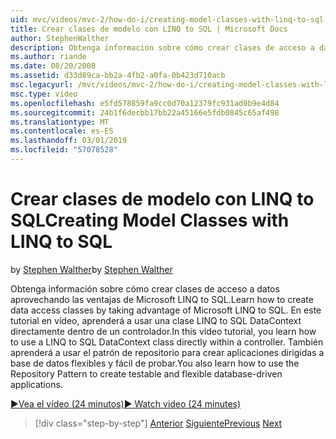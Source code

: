 ```yaml
---
uid: mvc/videos/mvc-2/how-do-i/creating-model-classes-with-linq-to-sql
title: Crear clases de modelo con LINQ to SQL | Microsoft Docs
author: StephenWalther
description: Obtenga información sobre cómo crear clases de acceso a datos aprovechando las ventajas de Microsoft LINQ to SQL. En este tutorial en vídeo, aprenderá a usar LINQ to SQL DataContext...
ms.author: riande
ms.date: 08/20/2008
ms.assetid: d33d89ca-bb2a-4fb2-a0fa-0b423d710acb
msc.legacyurl: /mvc/videos/mvc-2/how-do-i/creating-model-classes-with-linq-to-sql
msc.type: video
ms.openlocfilehash: e5fd578859fa9cc0d70a12379fc931ad0b9e4d84
ms.sourcegitcommit: 24b1f6decbb17bb22a45166e5fdb0845c65af498
ms.translationtype: MT
ms.contentlocale: es-ES
ms.lasthandoff: 03/01/2019
ms.locfileid: "57078528"
---
```

<a name="creating-model-classes-with-linq-to-sql"></a><span data-ttu-id="5312e-104">Crear clases de modelo con LINQ to SQL</span><span class="sxs-lookup"><span data-stu-id="5312e-104">Creating Model Classes with LINQ to SQL</span></span>
====================
<span data-ttu-id="5312e-105">by [Stephen Walther](https://github.com/StephenWalther)</span><span class="sxs-lookup"><span data-stu-id="5312e-105">by [Stephen Walther](https://github.com/StephenWalther)</span></span>

<span data-ttu-id="5312e-106">Obtenga información sobre cómo crear clases de acceso a datos aprovechando las ventajas de Microsoft LINQ to SQL.</span><span class="sxs-lookup"><span data-stu-id="5312e-106">Learn how to create data access classes by taking advantage of Microsoft LINQ to SQL.</span></span> <span data-ttu-id="5312e-107">En este tutorial en vídeo, aprenderá a usar una clase LINQ to SQL DataContext directamente dentro de un controlador.</span><span class="sxs-lookup"><span data-stu-id="5312e-107">In this video tutorial, you learn how to use a LINQ to SQL DataContext class directly within a controller.</span></span> <span data-ttu-id="5312e-108">También aprenderá a usar el patrón de repositorio para crear aplicaciones dirigidas a base de datos flexibles y fácil de probar.</span><span class="sxs-lookup"><span data-stu-id="5312e-108">You also learn how to use the Repository Pattern to create testable and flexible database-driven applications.</span></span>

[<span data-ttu-id="5312e-109">&#9654;Vea el vídeo (24 minutos)</span><span class="sxs-lookup"><span data-stu-id="5312e-109">&#9654; Watch video (24 minutes)</span></span>](https://channel9.msdn.com/Blogs/ASP-NET-Site-Videos/creating-model-classes-with-linq-to-sql)

> [!div class="step-by-step"]
> <span data-ttu-id="5312e-110">[Anterior](creating-custom-html-helpers.md)
> [Siguiente](displaying-a-table-of-database-data.md)</span><span class="sxs-lookup"><span data-stu-id="5312e-110">[Previous](creating-custom-html-helpers.md)
[Next](displaying-a-table-of-database-data.md)</span></span>
